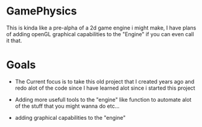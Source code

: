# GamePhysics

This is kinda like a pre-alpha of a 2d game engine i might make, I have plans of adding openGL graphical capabilities to the "Engine" if you can even call it that.

# Goals

* The Current focus is to take this old project that I created years ago and redo alot of the code since I have learned alot since i started this project

* Adding more usefull tools to the "engine" like function to automate alot of the stuff that you might wanna do etc...

* adding graphical capabilities to the "engine"
